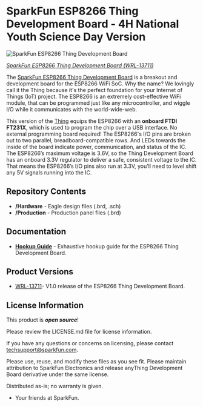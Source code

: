 SparkFun ESP8266 Thing Development Board - 4H National Youth Science Day Version
========================================

![SparkFun ESP8266 Thing Development Board](https://cdn.sparkfun.com//assets/parts/1/1/1/9/7/13711-01.jpg)

[*SparkFun ESP8266 Thing Development Board  (WRL-13711)*](https://www.sparkfun.com/products/13711)

The [SparkFun ESP8266 Thing Development Board](https://www.sparkfun.com/products/13711) is a breakout and development board for the ESP8266 WiFi SoC. Why the name? We lovingly call it the Thing because it's the perfect foundation for your Internet of Things (IoT) project. The ESP8266 is an extremely cost-effective WiFi module, that can be programmed just like any microcontroller, and wiggle I/O while it communicates with the world-wide-web.

This version of the [Thing](https://www.sparkfun.com/products/13231) equips the ESP8266 with an **onboard FTDI FT231X**, which is used to program the chip over a USB interface. No external programming board required! The ESP8266's I/O pins are broken out to two parallel, breadboard-compatible rows. And LEDs towards the inside of the board indicate power, communication, and status of the IC. The ESP8266’s maximum voltage is 3.6V, so the Thing Development Board has an onboard 3.3V regulator to deliver a safe, consistent voltage to the IC. That means the ESP8266’s I/O pins also run at 3.3V, you’ll need to level shift any 5V signals running into the IC.

Repository Contents
-------------------

* **/Hardware** - Eagle design files (.brd, .sch)
* **/Production** - Production panel files (.brd)

Documentation
--------------
* **[Hookup Guide](https://learn.sparkfun.com/tutorials/esp8266-thing-development-board-hookup-guide)** - Exhaustive hookup guide for the ESP8266 Thing Development Board.

Product Versions
----------------
* [WRL-13711](https://www.sparkfun.com/products/13711)- V1.0 release of the ESP8266 Thing Development Board.


License Information
-------------------

This product is _**open source**_! 

Please review the LICENSE.md file for license information. 

If you have any questions or concerns on licensing, please contact techsupport@sparkfun.com.

Please use, reuse, and modify these files as you see fit. Please maintain attribution to SparkFun Electronics and release anyThing Development Board derivative under the same license.

Distributed as-is; no warranty is given.

- Your friends at SparkFun.